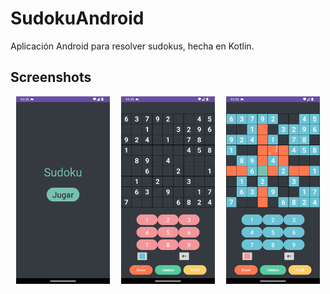 # SudokuAndroid

Aplicación Android para resolver sudokus, hecha en Kotlin.

## Screenshots

<div style="width=100%; flex-direction: row; display: flex; justify-content: space-around; align-items: center;">
<img src="./assets/home.png" width="150" height="300" />
<img src="./assets/game_screen.png" width="150" height="300" />
<img src="./assets/game_screen_playing.png" width="150" height="300" />
</div>
